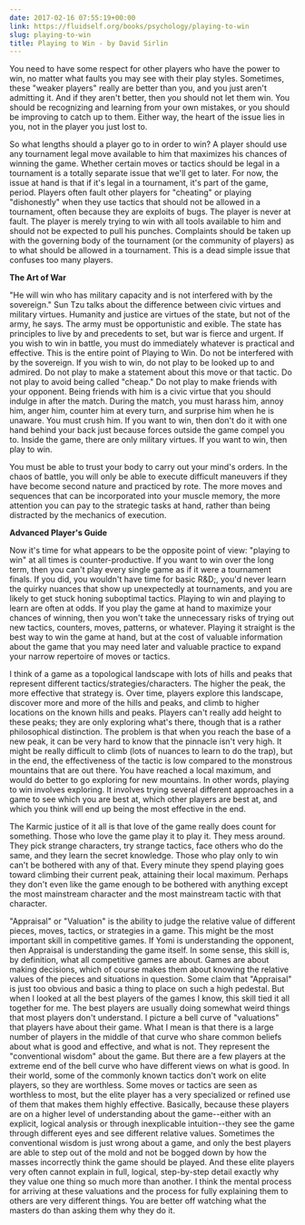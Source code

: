 ```yaml
---
date: 2017-02-16 07:55:19+00:00
link: https://fluidself.org/books/psychology/playing-to-win
slug: playing-to-win
title: Playing to Win - by David Sirlin
---
```


You need to have some respect for other players who have the power to win, no matter what faults you may see with their play styles. Sometimes, these "weaker players" really are better than you, and you just aren't admitting it. And if they aren't better, then you should not let them win. You should be recognizing and learning from your own mistakes, or you should be improving to catch up to them. Either way, the heart of the issue lies in you, not in the player you just lost to.

So what lengths should a player go to in order to win? A player should use any tournament legal move available to him that maximizes his chances of winning the game. Whether certain moves or tactics should be legal in a tournament is a totally separate issue that we'll get to later. For now, the issue at hand is that if it's legal in a tournament, it's part of the game, period. Players often fault other players for "cheating" or playing "dishonestly" when they use tactics that should not be allowed in a tournament, often because they are exploits of bugs. The player is never at fault. The player is merely trying to win with all tools available to him and should not be expected to pull his punches. Complaints should be taken up with the governing body of the tournament (or the community of players) as to what should be allowed in a tournament. This is a dead simple issue that confuses too many players.

**The Art of War**

"He will win who has military capacity and is not interfered with by the sovereign." Sun Tzu talks about the difference between civic virtues and military virtues. Humanity and justice are virtues of the state, but not of the army, he says. The army must be opportunistic and exible. The state has principles to live by and precedents to set, but war is fierce and urgent. If you wish to win in battle, you must do immediately whatever is practical and effective. This is the entire point of Playing to Win. Do not be interfered with by the sovereign. If you wish to win, do not play to be looked up to and admired. Do not play to make a statement about this move or that tactic. Do not play to avoid being called "cheap." Do not play to make friends with your opponent. Being friends with him is a civic virtue that you should indulge in after the match. During the match, you must harass him, annoy him, anger him, counter him at every turn, and surprise him when he is unaware. You must crush him. If you want to win, then don't do it with one hand behind your back just because forces outside the game compel you to. Inside the game, there are only military virtues. If you want to win, then play to win.

You must be able to trust your body to carry out your mind's orders. In the chaos of battle, you will only be able to execute difficult maneuvers if they have become second nature and practiced by rote. The more moves and sequences that can be incorporated into your muscle memory, the more attention you can pay to the strategic tasks at hand, rather than being distracted by the mechanics of execution.

**Advanced Player's Guide**

Now it's time for what appears to be the opposite point of view: "playing to win" at all times is counter-productive. If you want to win over the long term, then you can't play every single game as if it were a tournament finals. If you did, you wouldn't have time for basic R&D;, you'd never learn the quirky nuances that show up unexpectedly at tournaments, and you are likely to get stuck honing suboptimal tactics. Playing to win and playing to learn are often at odds. If you play the game at hand to maximize your chances of winning, then you won't take the unnecessary risks of trying out new tactics, counters, moves, patterns, or whatever. Playing it straight is the best way to win the game at hand, but at the cost of valuable information about the game that you may need later and valuable practice to expand your narrow repertoire of moves or tactics.

I think of a game as a topological landscape with lots of hills and peaks that represent different tactics/strategies/characters. The higher the peak, the more effective that strategy is. Over time, players explore this landscape, discover more and more of the hills and peaks, and climb to higher locations on the known hills and peaks. Players can't really add height to these peaks; they are only exploring what's there, though that is a rather philosophical distinction. The problem is that when you reach the base of a new peak, it can be very hard to know that the pinnacle isn't very high. It might be really difficult to climb (lots of nuances to learn to do the trap), but in the end, the effectiveness of the tactic is low compared to the monstrous mountains that are out there. You have reached a local maximum, and would do better to go exploring for new mountains. In other words, playing to win involves exploring. It involves trying several different approaches in a game to see which you are best at, which other players are best at, and which you think will end up being the most effective in the end.

The Karmic justice of it all is that love of the game really does count for something. Those who love the game play it to play it. They mess around. They pick strange characters, try strange tactics, face others who do the same, and they learn the secret knowledge. Those who play only to win can't be bothered with any of that. Every minute they spend playing goes toward climbing their current peak, attaining their local maximum. Perhaps they don't even like the game enough to be bothered with anything except the most mainstream character and the most mainstream tactic with that character.

"Appraisal" or "Valuation" is the ability to judge the relative value of different pieces, moves, tactics, or strategies in a game. This might be the most important skill in competitive games. If Yomi is understanding the opponent, then Appraisal is understanding the game itself. In some sense, this skill is, by definition, what all competitive games are about. Games are about making decisions, which of course makes them about knowing the relative values of the pieces and situations in question. Some claim that "Appraisal" is just too obvious and basic a thing to place on such a high pedestal. But when I looked at all the best players of the games I know, this skill tied it all together for me. The best players are usually doing somewhat weird things that most players don't understand. I picture a bell curve of "valuations" that players have about their game. What I mean is that there is a large number of players in the middle of that curve who share common beliefs about what is good and effective, and what is not. They represent the "conventional wisdom" about the game. But there are a few players at the extreme end of the bell curve who have different views on what is good. In their world, some of the commonly known tactics don't work on elite players, so they are worthless. Some moves or tactics are seen as worthless to most, but the elite player has a very specialized or refined use of them that makes them highly effective. Basically, because these players are on a higher level of understanding about the game--either with an explicit, logical analysis or through inexplicable intuition--they see the game through different eyes and see different relative values. Sometimes the conventional wisdom is just wrong about a game, and only the best players are able to step out of the mold and not be bogged down by how the masses incorrectly think the game should be played. And these elite players very often cannot explain in full, logical, step-by-step detail exactly why they value one thing so much more than another. I think the mental process for arriving at these valuations and the process for fully explaining them to others are very different things. You are better off watching what the masters do than asking them why they do it.
